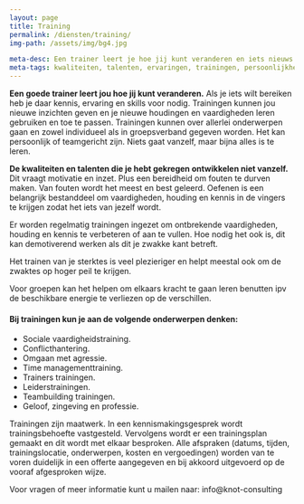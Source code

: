 ```yaml
---
layout: page
title: Training
permalink: /diensten/training/
img-path: /assets/img/bg4.jpg

meta-desc: Een trainer leert je hoe jij kunt veranderen en iets nieuws kunt leren
meta-tags: kwaliteiten, talenten, ervaringen, trainingen, persoonlijkheidstraining, conflicthantering, vaardigheidstraining, agressietraining, leiderstraining, teambuilding, geloof, geloofstraining. christelijke trainingen
---
```


**Een goede trainer leert jou hoe jij kunt veranderen.**
Als je iets wilt bereiken heb je daar kennis, ervaring en skills voor nodig. Trainingen kunnen jou nieuwe inzichten geven en je nieuwe houdingen en vaardigheden leren gebruiken en toe te passen.
Trainingen kunnen over allerlei onderwerpen gaan en zowel individueel als in groepsverband gegeven worden. Het kan persoonlijk of teamgericht zijn. Niets gaat vanzelf, maar bijna alles is te leren.

**De kwaliteiten en talenten die je hebt gekregen ontwikkelen niet vanzelf.** Dit vraagt motivatie en inzet. Plus een bereidheid om fouten te durven maken. Van fouten wordt het meest  en best geleerd. Oefenen is een belangrijk bestanddeel om vaardigheden, houding en kennis in de vingers te krijgen zodat het iets van jezelf wordt.

Er worden regelmatig trainingen ingezet om ontbrekende vaardigheden, houding en kennis te verbeteren of aan te vullen. Hoe nodig het ook is, dit kan demotiverend werken als dit je zwakke kant betreft.

Het trainen van je sterktes is veel plezieriger en helpt meestal ook om de zwaktes op hoger peil te krijgen.

Voor groepen kan het helpen om elkaars kracht te gaan leren benutten ipv de beschikbare energie te verliezen op de verschillen.

#### Bij trainingen kun je aan de volgende onderwerpen denken:
- Sociale vaardigheidstraining.
- Conflicthantering.
- Omgaan met agressie.
- Time managementtraining.
- Trainers trainingen.
- Leiderstrainingen.
- Teambuilding trainingen.
- Geloof, zingeving en professie.

Trainingen zijn maatwerk. In een kennismakingsgesprek wordt trainingsbehoefte vastgesteld. 
Vervolgens wordt er een trainingsplan gemaakt en dit wordt met elkaar besproken. Alle afspraken (datums, tijden, trainingslocatie,  onderwerpen, kosten en vergoedingen) worden van te voren duidelijk in een offerte aangegeven en bij akkoord uitgevoerd op de vooraf afgesproken wijze.

Voor vragen of meer informatie kunt u mailen naar:
info@knot-consulting